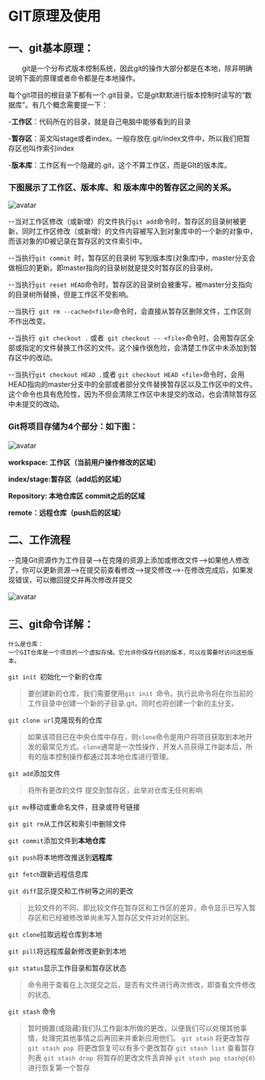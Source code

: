 # GIT原理及使用
## 一、git基本原理：

　　git是一个分布式版本控制系统，因此git的操作大部分都是在本地，除非明确说明下面的原理或者命令都是在本地操作。

每个git项目的根目录下都有一个.git目录，它是git默默进行版本控制时读写的“数据库”。有几个概念需要提一下：

-**工作区**：代码所在的目录，就是自己电脑中能够看到的目录

-**暂存区**：英文叫stage或者index。一般存放在.git/index文件中，所以我们把暂存区也叫作索引index

-**版本库**：工作区有一个隐藏的.git，这个不算工作区，而是GIt的版本库。

 

### 下图展示了工作区、版本库、和 版本库中的暂存区之间的关系。
![avatar](https://img2020.cnblogs.com/blog/154172/202111/154172-20211128154955686-1532351478.png)
 



--当对工作区修改（或新增）的文件执行`git add`命令时，暂存区的目录树被更新，同时工作区修改（或新增）的文件内容被写入到对象库中的一个新的对象中，而该对象的ID被记录在暂存区的文件索引中。

--当执行`git commit `时，暂存区的目录树 写到版本库(对象库)中，master分支会做相应的更新。即master指向的目录树就是提交时暂存区的目录树。

--当执行` git reset HEAD `命令时，暂存区的目录树会被重写，被master分支指向的目录树所替换，但是工作区不受影响。

--当执行` git rm --cached<file>`命令时，会直接从暂存区删除文件，工作区则不作出改变。

--当执行` git checkout .` 或者` git checkout -- <file>`命令时，会用暂存区全部或指定的文件替换工作区的文件。这个操作很危险，会清楚工作区中未添加到暂存区中的改动。

--当执行`git checkout HEAD .`或者 `git checkout HEAD <file>`命令时，会用HEAD指向的master分支中的全部或者部分文件替换暂存区以及工作区中的文件。这个命令也具有危险性，因为不但会清除工作区中未提交的改动，也会清除暂存区中未提交的改动。

### Git将项目存储为4个部分：如下图：
![avatar](https://img2020.cnblogs.com/blog/154172/202111/154172-20211128164015785-774007107.png)
　　

 

**workspace: 工作区（当前用户操作修改的区域）**

**index/stage:暂存区（add后的区域）**

**Repository: 本地仓库区 commit之后的区域**

**remote：远程仓库（push后的区域）**

## 二、工作流程
--克隆Git资源作为工作目录-->在克隆的资源上添加或修改文件-->如果他人修改了，你可以更新资源-->在提交前查看修改-->提交修改-->-在修改完成后，如果发现错误，可以撤回提交并再次修改并提交

![avatar](https://img2020.cnblogs.com/blog/154172/202111/154172-20211128162654131-1849794365.png)
　　
## 三、git命令详解：


```
什么是仓库：
一个GIT仓库是一个项目的一个虚拟存储。它允许你保存代码的版本，可以在需要时访问这些版本。
```

`git init `初始化一个新的仓库

>要创建新的仓库，我们需要使用`git init `命令。执行此命令将在你当前的工作目录中创建一个新的子目录.git。同时也将创建一个新的主分支。　　

`git clone url`克隆现有的仓库

>如果该项目已在中央仓库中存在，则`clone`命令是用户将项目获取到本地开发的最常见方式。`clone`通常是一次性操作，开发人员获得工作副本后，所有的版本控制操作都通过其本地仓库进行管理。


`git add`添加文件

>将所有更改的文件 提交到暂存区，此举对仓库无任何影响

`git mv`移动或重命名文件，目录或符号链接


`git git rm`从工作区和索引中删除文件

`git commit`添加文件到**本地仓库**



`git push`将本地修改推送到**远程库**

`git fetch`跟新远程信息库

`git diff`显示提交和工作树等之间的更改

>比较文件的不同，即比较文件在暂存区和工作区的差异，命令显示已写入暂存区和已经被修改单尚未写入暂存区文件对对的区别。

`git clone`拉取远程仓库到本地

`git pill`将远程库最新修改更新到本地

`git status`显示工作目录和暂存区状态
>命令用于查看在上次提交之后，是否有文件进行再次修改，即查看文件修改的状态,
 
`git stash` 命令

>暂时搁置(或隐藏)我们队工作副本所做的更改，以便我们可以处理其他事情，处理完其他事情之后再回来并重新应用他们。
>`git stash`   将更改暂存
>`git stash pop `将更改恢复可以有多个更改暂存
>`git stash list` 查看暂存列表
>`git stash drop `将暂存的更改文件丢弃掉
>`git stash pop stash@{0} `进行恢复第一个暂存

　　　　




